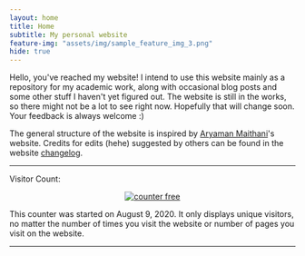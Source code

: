 ```yaml
---
layout: home
title: Home
subtitle: My personal website
feature-img: "assets/img/sample_feature_img_3.png"
hide: true
---
```


Hello, you've reached my website! I intend to use this website mainly as a repository for my academic work, along with occasional blog posts and some other stuff I haven't yet figured out. The website is still in the works, so there might not be a lot to see right now. Hopefully that will change soon. Your feedback is always welcome :)

The general structure of the website is inspired by [Aryaman Maithani](https://aryamanmaithani.github.io/)'s website. Credits for edits (hehe) suggested by others can be found in the website [changelog](/changelog/).

---

Visitor Count: 

<!-- hitwebcounter Code START -->
<center><a href="https://www.hitwebcounter.com" target="_blank">
<img src="https://hitwebcounter.com/counter/counter.php?page=7556214&width=500&style=0010&nbdigits=5&type=ip&initCount=0" title="Web Counter" Alt="counter free"   border="0" >
</a></center>                                 

This counter was started on August 9, 2020. It only displays unique visitors, no matter the number of times you visit the website or number of pages you visit on the website.

---